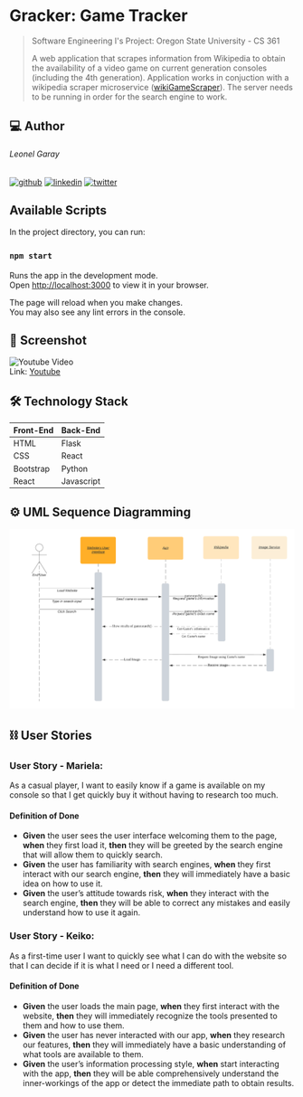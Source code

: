 
# Gracker: Game Tracker
> Software Engineering I's Project: Oregon State University - CS 361<p>
> A web application that scrapes information from Wikipedia to obtain the availability of a video game on current generation consoles (including the 4th generation). Application works in conjuction with a wikipedia scraper microservice ([wikiGameScraper](https://github.com/hellogaray/wikiGameScraper)). The server needs to be running in order for the search engine to work.

## 💻 Author
######  Leonel Garay
[![github](https://img.shields.io/badge/github-1d1d1d?style=for-the-badge&logo=github&logoColor=white)](https://www.github.com/HelloGaray)
[![linkedin](https://img.shields.io/badge/linkedin-0A66C2?style=for-the-badge&logo=linkedin&logoColor=white)](https://www.linkedin.com/in/hellogaray/)
[![twitter](https://img.shields.io/badge/twitter-1DA1F2?style=for-the-badge&logo=twitter&logoColor=white)](https://twitter.com/hellogaray)

## Available Scripts

In the project directory, you can run:

### `npm start`

Runs the app in the development mode.\
Open [http://localhost:3000](http://localhost:3000) to view it in your browser.

The page will reload when you make changes.\
You may also see any lint errors in the console.

## 📸 Screenshot
![Youtube Video](https://i.giphy.com/media/nGSJWWchYoTBEolq0o/giphy.webp)\
Link: [Youtube](https://www.youtube.com/watch?v=GvbbOZApiWY)
  
## 🛠 Technology Stack
| Front-End     | Back-End      |
| ------------- | ------------- |
| HTML          | Flask         |
| CSS           | React         |
| Bootstrap     | Python        |
| React         | Javascript    |
 

## ⚙️ UML Sequence Diagramming
<img src='https://raw.githubusercontent.com/hellogaray/game-tracker/master/src/images/UML%20Sequence%20Diagramming%20-%20End%20User%20to%20Image%20Service.png?token=GHSAT0AAAAAABRXYXQ5IHTX57SR3TB6IUPSYRLLDAQ' width='700'>

## ⛓ User Stories
### User Story - Mariela:
As a casual player, I want to easily know if a game is available on my console so that I get quickly buy it without having to research too much.
#### Definition of Done
- **Given** the user sees the user interface welcoming them to the page, **when** they first load  it, **then** they will be greeted by the search engine that will allow them to quickly search.
- **Given** the user has familiarity with search engines, **when** they first interact with our search engine, **then**  they will immediately have a basic idea on how to use it.
- **Given** the user’s attitude towards risk, **when** they interact with the search engine, **then** they will be able to correct any mistakes and easily understand how to use it again.

### User Story - Keiko:
As a first-time user I want to quickly see what I can do with the website so that I can decide if it is what I need or I need a different tool.
#### Definition of Done
- **Given** the user loads the main page, **when** they first interact with the website, **then** they will immediately recognize the tools presented to them and how to use them.
- **Given** the user has never interacted with our app, **when** they research our features, **then**  they will immediately have a basic understanding of what tools are available to them.
- **Given** the user’s information processing style, **when** start interacting with the app, **then** they will be able comprehensively understand the inner-workings of the app or detect the immediate path to obtain results.
